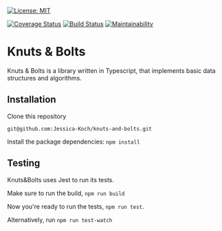 [![License: MIT](https://img.shields.io/badge/License-MIT-yellow.svg)](https://opensource.org/licenses/MIT)


[![Coverage Status](https://coveralls.io/repos/github/Jessica-Koch/knuts-and-bolts/badge.svg)](https://coveralls.io/github/Jessica-Koch/knuts-and-bolts)
[![Build Status](https://travis-ci.org/Jessica-Koch/knuts-and-bolts.svg?branch=master)](https://travis-ci.org/Jessica-Koch/knuts-and-bolts)
[![Maintainability](https://api.codeclimate.com/v1/badges/e84dabc153e587f81ada/maintainability)](https://codeclimate.com/github/Jessica-Koch/knuts-and-bolts/maintainability)
# Knuts & Bolts

Knuts & Bolts is a library written in Typescript, that implements basic data structures and algorithms.

## Installation

Clone this repository

```git@github.com:Jessica-Koch/knuts-and-bolts.git```

Install the package dependencies:
`npm install`
## Testing
Knuts&Bolts uses Jest to run its tests.

Make sure to run the build,
`npm run build`

Now you're ready to run the tests, `npm run test`.

Alternatively, run `npm run test-watch`